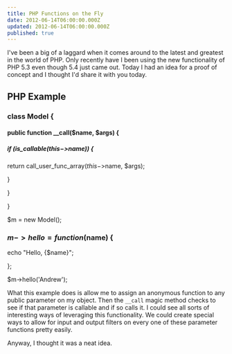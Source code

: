 ```yaml
---
title: PHP Functions on the Fly
date: 2012-06-14T06:00:00.000Z
updated: 2012-06-14T06:00:00.000Z
published: true
---
```


I've been a big of a laggard when it comes around to the latest and greatest in the world of PHP. Only recently have I been using the new functionality of PHP 5.3 even though 5.4 just came out. Today I had an idea for a proof of concept and I thought I'd share it with you today.

## PHP Example

### class Model {

#### public function __call($name, $args) {

##### if (is_callable($this->$name)) {

return call_user_func_array($this->$name, $args);

}

}

}

$m = new Model();

### $m->hello = function ($name) {

echo "Hello, {$name}";

};

$m->hello('Andrew');

What this example does is allow me to assign an anonymous function to any public parameter on my object. Then the `__call` magic method checks to see if that parameter is callable and if so calls it. I could see all sorts of interesting ways of leveraging this functionality. We could create special ways to allow for input and output filters on every one of these parameter functions pretty easily.

Anyway, I thought it was a neat idea.

